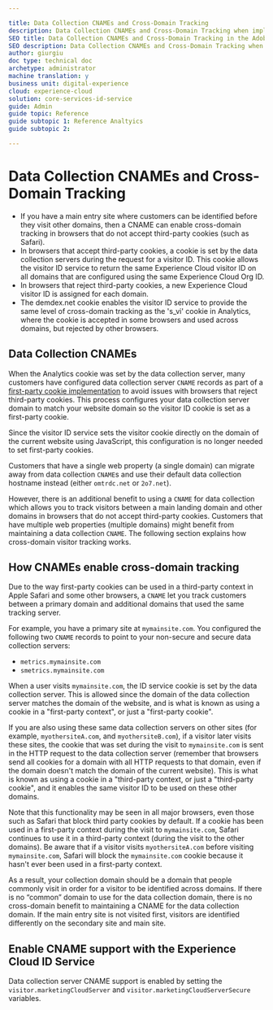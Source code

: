 ```yaml
---

title: Data Collection CNAMEs and Cross-Domain Tracking
description: Data Collection CNAMEs and Cross-Domain Tracking when implementing Adobe Experience Cloud ID Service
SEO title: Data Collection CNAMEs and Cross-Domain Tracking in the Adobe Experience Cloud ID Service
SEO description: Data Collection CNAMEs and Cross-Domain Tracking when implementing Adobe Experience Cloud ID Service
author: giurgiu
doc type: technical doc
archetype: administrator
machine translation: y
business unit: digital-experience
cloud: experience-cloud
solution: core-services-id-service
guide: Admin
guide topic: Reference
guide subtopic 1: Reference Analtyics
guide subtopic 2:

---
```


# Data Collection CNAMEs and Cross-Domain Tracking

+ If you have a main entry site where customers can be identified before they visit other domains, then a CNAME can enable cross-domain tracking in browsers that do not accept third-party cookies \(such as Safari\).
+ In browsers that accept third-party cookies, a cookie is set by the data collection servers during the request for a visitor ID. This cookie allows the visitor ID service to return the same Experience Cloud visitor ID on all domains that are configured using the same Experience Cloud Org ID.
+ In browsers that reject third-party cookies, a new Experience Cloud visitor ID is assigned for each domain.
+ The demdex.net cookie enables the visitor ID service to provide the same level of cross-domain tracking as the 's\_vi' cookie in Analytics, where the cookie is accepted in some browsers and used across domains, but rejected by other browsers.

## Data Collection CNAMEs

When the Analytics cookie was set by the data collection server, many customers have configured data collection server `CNAME` records as part of a [first-party cookie implementation](https://marketing.adobe.com/resources/help/en_US/whitepapers/first_party_cookies/) to avoid issues with browsers that reject third-party cookies. This process configures your data collection server domain to match your website domain so the visitor ID cookie is set as a first-party cookie.

Since the visitor ID service sets the visitor cookie directly on the domain of the current website using JavaScript, this configuration is no longer needed to set first-party cookies.

Customers that have a single web property \(a single domain\) can migrate away from data collection `CNAME`s and use their default data collection hostname instead \(either `omtrdc.net` or `2o7.net`\).

However, there is an additional benefit to using a `CNAME` for data collection which allows you to track visitors between a main landing domain and other domains in browsers that do not accept third-party cookies. Customers that have multiple web properties \(multiple domains\) might benefit from maintaining a data collection `CNAME`. The following section explains how cross-domain visitor tracking works.

## How CNAMEs enable cross-domain tracking

Due to the way first-party cookies can be used in a third-party context in Apple Safari and some other browsers, a `CNAME` let you track customers between a primary domain and additional domains that used the same tracking server.

For example, you have a primary site at `mymainsite.com`. You configured the following two `CNAME` records to point to your non-secure and secure data collection servers:

+ `metrics.mymainsite.com` 
+ `smetrics.mymainsite.com` 

When a user visits `mymainsite.com`, the ID service cookie is set by the data collection server. This is allowed since the domain of the data collection server matches the domain of the website, and is what is known as using a cookie in a "first-party context", or just a "first-party cookie".

If you are also using these same data collection servers on other sites \(for example, `myothersiteA.com`, and `myothersiteB.com`\), if a visitor later visits these sites, the cookie that was set during the visit to `mymainsite.com` is sent in the HTTP request to the data collection server \(remember that browsers send all cookies for a domain with all HTTP requests to that domain, even if the domain doesn't match the domain of the current website\). This is what is known as using a cookie in a "third-party context, or just a "third-party cookie", and it enables the same visitor ID to be used on these other domains.

Note that this functionality may be seen in all major browsers, even those such as Safari that block third party cookies by default. If a cookie has been used in a first-party context during the visit to `mymainsite.com`, Safari continues to use it in a third-party context \(during the visit to the other domains\). Be aware that if a visitor visits `myothersiteA.com` before visiting `mymainsite.com`, Safari will block the `mymainsite.com` cookie because it hasn't ever been used in a first-party context.

As a result, your collection domain should be a domain that people commonly visit in order for a visitor to be identified across domains. If there is no “common” domain to use for the data collection domain, there is no cross-domain benefit to maintaining a CNAME for the data collection domain. If the main entry site is not visited first, visitors are identified differently on the secondary site and main site.

## Enable CNAME support with the Experience Cloud ID Service

Data collection server CNAME support is enabled by setting the `visitor.marketingCloudServer` and `visitor.marketingCloudServerSecure` variables.

